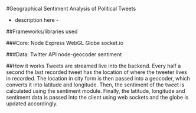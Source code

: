 #Geographical Sentiment Analysis of Political Tweets

- description here -

##Frameworks/libraries used

###Core:
Node
Express
WebGL Globe
socket.io

###Data:
Twitter API
node-geocoder
sentiment

##How it works
Tweets are streamed live into the backend. Every half a second the last recorded tweet has the location of where the tweeter lives in recorded. The location in city form is then passed into a geocoder, which converts it into latitude and longitude. Then, the sentiment of the tweet is calculated using the sentiment module. Finally, the latitude, longitude and sentiment data is passed into the client using web sockets and the globe is updated accordingly.
